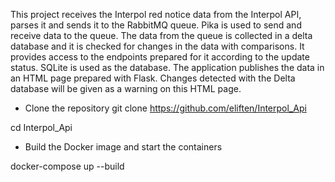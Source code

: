 This project receives the Interpol red notice data from the Interpol API, parses it and sends it to the RabbitMQ queue.
Pika is used to send and receive data to the queue. The data from the queue is collected in a delta database and it is checked for changes in the data with comparisons. It provides access to the endpoints prepared for it according to the update status. SQLite is used as the database. The application publishes the data in an HTML page prepared with Flask. Changes detected with the Delta database will be given as a warning on this HTML page.


- Clone the repository
git clone https://github.com/eliften/Interpol_Api

cd Interpol_Api

- Build the Docker image and start the containers

docker-compose up --build
